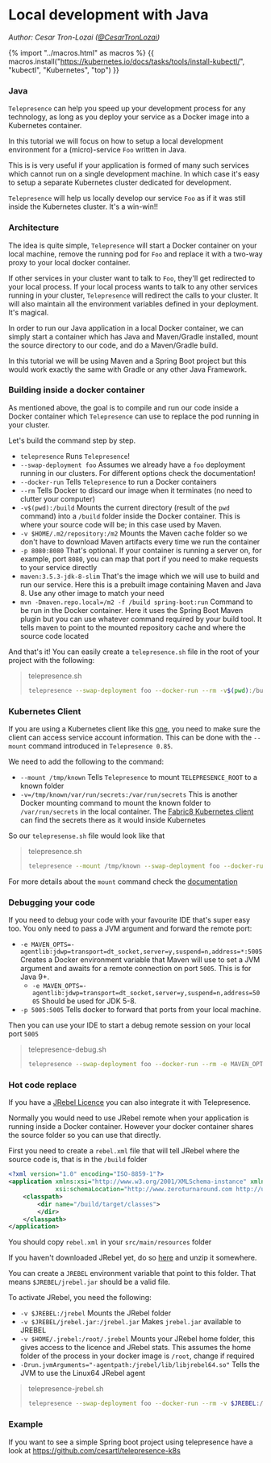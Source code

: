 # Local development with Java
*Author: Cesar Tron-Lozai ([@CesarTronLozai](https://twitter.com/cesarTronLozai))*

{% import "../macros.html" as macros %}
{{ macros.install("https://kubernetes.io/docs/tasks/tools/install-kubectl/", "kubectl", "Kubernetes", "top") }}

### Java

`Telepresence` can help you speed up your development process for any technology, as long as you deploy your service as a Docker image into a Kubernetes container.

In this tutorial we will focus on how to setup a local development environment for a (micro)-service `Foo` written in Java.

This is is very useful if your application is formed of many such services which cannot run on a single development machine. In which case it's easy to setup a separate Kubernetes cluster dedicated for development.

`Telepresence` will help us locally develop our service `Foo` as if it was still inside the Kubernetes cluster. It's a win-win!!

### Architecture

The idea is quite simple, `Telepresence` will start a Docker container on your local machine, remove the running pod for `Foo` and replace it with a two-way proxy to your local docker container.

If other services in your cluster want to talk to `Foo`, they'll get redirected to your local process. If your local process wants to talk to any other services running in your cluster, `Telepresence` will redirect the calls to your cluster.
It will also maintain all the environment variables defined in your deployment. It's magical.

In order to run our Java application in a local Docker container, we can simply start a container which has Java and Maven/Gradle installed, mount the source directory to our code, and do a Maven/Gradle build.

In this tutorial we will be using Maven and a Spring Boot project but this would work exactly the same with Gradle or any other Java Framework.

### Building inside a docker container

As mentioned above, the goal is to compile and run our code inside a Docker container which `Telepresence` can use to replace the pod running in your cluster.

Let's build the command step by step.

* `telepresence` Runs `Telepresence`!
* `--swap-deployment foo` Assumes we already have a `foo` deployment running in our clusters. For different options check the documentation!
* `--docker-run` Tells `Telepresence` to run a Docker containers
* `--rm` Tells Docker to discard our image when it terminates (no need to clutter your computer)
* `-v$(pwd):/build` Mounts the current directory (result of the `pwd` command) into a `/build` folder inside the Docker container. This is where your source code will be; in this case used by Maven.
* `-v $HOME/.m2/repository:/m2` Mounts the Maven cache folder so we don't have to download Maven artifacts every time we run the container
* `-p 8080:8080` That's optional. If your container is running a server on, for example, port `8080`, you can map that port if you need to make requests to your service directly
* `maven:3.5.3-jdk-8-slim` That's the image which we will use to build and run our service. Here this is a prebuilt image containing Maven and Java 8. Use any other image to match your need
* `mvn -Dmaven.repo.local=/m2 -f /build spring-boot:run` Command to be run in the Docker container. Here it uses the Spring Boot Maven plugin but you can use whatever command required by your build tool. It tells maven to point to the mounted repository cache and where the source code located

And that's it! You can easily create a `telepresence.sh` file in the root of your project with the following:

> telepresence.sh
> ```bash
> telepresence --swap-deployment foo --docker-run --rm -v$(pwd):/build -v $HOME/.m2/repository:/m2 -p 8080:8080 maven-build:jdk8 mvn -Dmaven.repo.local=/m2 -f /build spring-boot:run
>
> ```

### Kubernetes Client

If you are using a Kubernetes client like this [one](https://github.com/fabric8io/kubernetes-client), you need to make sure the client can access service account information. This can be done with the `--mount` command introduced in `Telepresence 0.85`.

We need to add the following to the command:

* `--mount /tmp/known` Tells `Telepresence` to mount `TELEPRESENCE_ROOT` to a known folder
* `-v=/tmp/known/var/run/secrets:/var/run/secrets` This is another Docker mounting command to mount the known folder to `/var/run/secrets` in the local container. The [Fabric8 Kubernetes client](https://github.com/fabric8io/kubernetes-client) can find the secrets there as it would inside Kubernetes

So our `telepresense.sh` file would look like that

> telepresence.sh
> ```bash
> telepresence --mount /tmp/known --swap-deployment foo --docker-run --rm -v$(pwd):/build -v $HOME/.m2/repository:/m2 -v=/tmp/known/var/run/secrets:/var/run/secrets -p 8080:8080 maven-build:jdk8 mvn -Dmaven.repo.local=/m2 -f /build spring-boot:run
>
> ```

For more details about the `mount` command check the [documentation](/howto/volumes.html)

### Debugging your code

If you need to debug your code with your favourite IDE that's super easy too. You only need to pass a JVM argument and forward the remote port:

* `-e MAVEN_OPTS=-agentlib:jdwp=transport=dt_socket,server=y,suspend=n,address=*:5005` Creates a Docker environment variable that Maven will use to set a JVM argument and awaits for a remote connection on port `5005`. This is for Java 9+.
  * `-e MAVEN_OPTS=-agentlib:jdwp=transport=dt_socket,server=y,suspend=n,address=5005` Should be used for JDK 5-8.
* `-p 5005:5005` Tells docker to forward that ports from your local machine.

Then you can use your IDE to start a debug remote session on your local port `5005`

> telepresence-debug.sh
> ```bash
> telepresence --swap-deployment foo --docker-run --rm -e MAVEN_OPTS=-agentlib:jdwp=transport=dt_socket,server=y,suspend=n,address=*:5005 -v$(pwd):/build -v $HOME/.m2/repository:/m2 -p 8080:8080 -p 5005:5005 maven-build:jdk8 mvn -Dmaven.repo.local=/m2 -f /build spring-boot:run
>
> ```

### Hot code replace

If you have a [JRebel Licence](https://zeroturnaround.com/software/jrebel/) you can also integrate it with Telepresence.

Normally you would need to use JRebel remote when your application is running inside a Docker container. However your docker container shares the source folder so you can use that directly.

First you need to create a `rebel.xml` file that will tell JRebel where the source code is, that is in the `/build` folder

```xml
<?xml version="1.0" encoding="ISO-8859-1"?>
<application xmlns:xsi="http://www.w3.org/2001/XMLSchema-instance" xmlns="http://www.zeroturnaround.com"
             xsi:schemaLocation="http://www.zeroturnaround.com http://update.zeroturnaround.com/jrebel/rebel-2_1.xsd">
    <classpath>
        <dir name="/build/target/classes">
        </dir>
    </classpath>
</application>
```

You should copy `rebel.xml` in your `src/main/resources` folder

If you haven't downloaded JRebel yet, do so [here](https://zeroturnaround.com/software/jrebel/download/) and unzip it somewhere.

You can create a `JREBEL` environment variable that point to this folder. That means `$JREBEL/jrebel.jar` should be a valid file.

To activate JRebel, you need the following:

* `-v $JREBEL:/jrebel` Mounts the JRebel folder
* `-v $JREBEL/jrebel.jar:/jrebel.jar` Makes `jrebel.jar` available to JREBEL
* `-v $HOME/.jrebel:/root/.jrebel` Mounts your JRebel home folder, this gives access to the licence and JRebel stats. This assumes the home folder of the process in your docker image is `/root`, change if required
* `-Drun.jvmArguments="-agentpath:/jrebel/lib/libjrebel64.so"` Tells the JVM to use the Linux64 JRebel agent

> telepresence-jrebel.sh
> ```bash
> telepresence --swap-deployment foo --docker-run --rm -v $JREBEL:/jrebel -v $JREBEL/jrebel.jar:/jrebel.jar -v $HOME/.jrebel:/root/.jrebel -v$(pwd):/build -v $HOME/.m2/repository:/m2 -p 8080:8080 maven-build:jdk8 mvn -Drun.jvmArguments="-agentpath:/jrebel/lib/libjrebel64.so" -Dmaven.repo.local=/m2 -f /build spring-boot:run
>
> ```

### Example
If you want to see a simple Spring boot project using telepresence have a look at https://github.com/cesartl/telepresence-k8s
